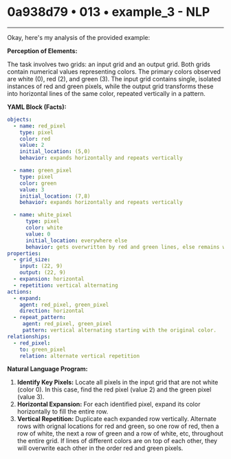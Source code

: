 # 0a938d79 • 013 • example_3 - NLP

---
Okay, here's my analysis of the provided example:

**Perception of Elements:**

The task involves two grids: an input grid and an output grid. Both grids contain numerical values representing colors. The primary colors observed are white (0), red (2), and green (3). The input grid contains single, isolated instances of red and green pixels, while the output grid transforms these into horizontal lines of the same color, repeated vertically in a pattern.

**YAML Block (Facts):**



```yaml
objects:
  - name: red_pixel
    type: pixel
    color: red
    value: 2
    initial_location: (5,0)
    behavior: expands horizontally and repeats vertically

  - name: green_pixel
    type: pixel
    color: green
    value: 3
    initial_location: (7,8)
    behavior: expands horizontally and repeats vertically

  - name: white_pixel
      type: pixel
      color: white
      value: 0
      initial_location: everywhere else
      behavior: gets overwritten by red and green lines, else remains white
properties:
  - grid_size:
    input: (22, 9)
    output: (22, 9)
  - expansion: horizontal
  - repetition: vertical alternating
actions:
  - expand:
    agent: red_pixel, green_pixel
    direction: horizontal
  - repeat_pattern:
     agent: red_pixel, green_pixel
     pattern: vertical alternating starting with the original color.
relationships:
  - red_pixel:
    to: green_pixel
    relation: alternate vertical repetition
```



**Natural Language Program:**

1.  **Identify Key Pixels:** Locate all pixels in the input grid that are not white (color 0). In this case, find the red pixel (value 2) and the green pixel (value 3).
2.  **Horizontal Expansion:** For each identified pixel, expand its color horizontally to fill the entire row.
3.  **Vertical Repetition:** Duplicate each expanded row vertically. Alternate rows with orignal locations for red and green, so one row of red, then a row of white, the next a row of green and a row of white, etc, throughout the entire grid. If lines of different colors are on top of each other, they will overwrite each other in the order red and green pixels.


